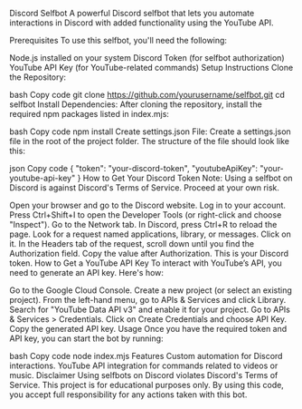 Discord Selfbot
A powerful Discord selfbot that lets you automate interactions in Discord with added functionality using the YouTube API.

Prerequisites
To use this selfbot, you'll need the following:

Node.js installed on your system
Discord Token (for selfbot authorization)
YouTube API Key (for YouTube-related commands)
Setup Instructions
Clone the Repository:

bash
Copy code
git clone https://github.com/yourusername/selfbot.git
cd selfbot
Install Dependencies: After cloning the repository, install the required npm packages listed in index.mjs:

bash
Copy code
npm install
Create settings.json File: Create a settings.json file in the root of the project folder. The structure of the file should look like this:

json
Copy code
{
   "token": "your-discord-token",
   "youtubeApiKey": "your-youtube-api-key"
}
How to Get Your Discord Token
Note: Using a selfbot on Discord is against Discord's Terms of Service. Proceed at your own risk.

Open your browser and go to the Discord website.
Log in to your account.
Press Ctrl+Shift+I to open the Developer Tools (or right-click and choose "Inspect").
Go to the Network tab.
In Discord, press Ctrl+R to reload the page.
Look for a request named applications, library, or messages. Click on it.
In the Headers tab of the request, scroll down until you find the Authorization field.
Copy the value after Authorization. This is your Discord token.
How to Get a YouTube API Key
To interact with YouTube’s API, you need to generate an API key. Here's how:

Go to the Google Cloud Console.
Create a new project (or select an existing project).
From the left-hand menu, go to APIs & Services and click Library.
Search for "YouTube Data API v3" and enable it for your project.
Go to APIs & Services > Credentials.
Click on Create Credentials and choose API Key.
Copy the generated API key.
Usage
Once you have the required token and API key, you can start the bot by running:

bash
Copy code
node index.mjs
Features
Custom automation for Discord interactions.
YouTube API integration for commands related to videos or music.
Disclaimer
Using selfbots on Discord violates Discord's Terms of Service. This project is for educational purposes only. By using this code, you accept full responsibility for any actions taken with this bot.
